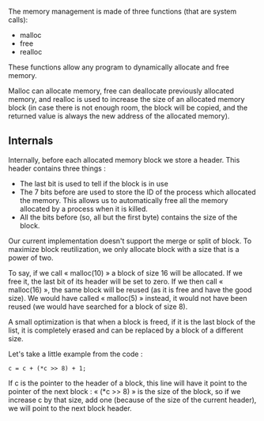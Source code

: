 The memory management is made of three functions (that are system calls):
 - malloc
 - free
 - realloc

These functions allow any program to dynamically allocate and free memory.

Malloc can allocate memory, free can deallocate previously allocated memory, and realloc
is used to increase the size of an allocated memory block (in case there is not enough room,
the block will be copied, and the returned value is always the new address of the allocated
memory).

Internals
---------

Internally, before each allocated memory block we store a header. This header contains three things :
 - The last bit is used to tell if the block is in use
 - The 7 bits before are used to store the ID of the process which allocated the memory.
   This allows us to automatically free all the memory allocated by a process when it is killed.
 - All the bits before (so, all but the first byte) contains the size of the block.

Our current implementation doesn't support the merge or split of block. To maximize block reutilization,
we only allocate block with a size that is a power of two.

To say, if we call « malloc(10) » a block of size 16 will be allocated. If we free it, the last bit of its header
will be set to zero.
If we then call « malloc(16) », the same block will be reused (as it is free and have the good size).
We would have called « malloc(5) » instead, it would not have been reused (we would have searched for a block of size 8).

A small optimization is that when a block is freed, if it is the last block of the list, it is completely erased and can be replaced
by a block of a different size.

Let's take a little example from the code :

    c = c + (*c >> 8) + 1;

If c is the pointer to the header of a block, this line will have it point to the pointer of the next block :
« (*c >> 8) » is the size of the block, so if we increase c by that size, add one (because of the size of the current header),
we will point to the next block header.

